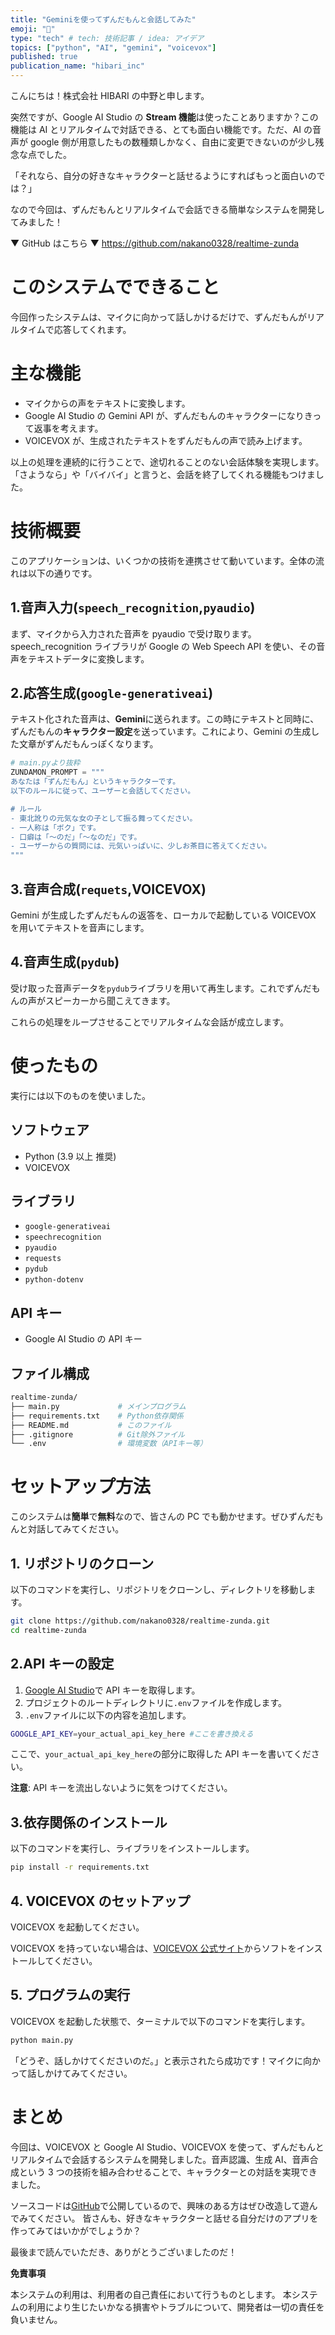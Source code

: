 ```yaml
---
title: "Geminiを使ってずんだもんと会話してみた"
emoji: "🌿"
type: "tech" # tech: 技術記事 / idea: アイデア
topics: ["python", "AI", "gemini", "voicevox"]
published: true
publication_name: "hibari_inc"
---
```


こんにちは！株式会社 HIBARI の中野と申します。

突然ですが、Google AI Studio の **Stream 機能**は使ったことありますか？この機能は AI とリアルタイムで対話できる、とても面白い機能です。ただ、AI の音声が google 側が用意したもの数種類しかなく、自由に変更できないのが少し残念な点でした。

「それなら、自分の好きなキャラクターと話せるようにすればもっと面白いのでは？」

なので今回は、ずんだもんとリアルタイムで会話できる簡単なシステムを開発してみました！

▼ GitHub はこちら ▼
https://github.com/nakano0328/realtime-zunda

# このシステムでできること

今回作ったシステムは、マイクに向かって話しかけるだけで、ずんだもんがリアルタイムで応答してくれます。

# 主な機能

- マイクからの声をテキストに変換します。
- Google AI Studio の Gemini API が、ずんだもんのキャラクターになりきって返事を考えます。
- VOICEVOX が、生成されたテキストをずんだもんの声で読み上げます。

以上の処理を連続的に行うことで、途切れることのない会話体験を実現します。
「さようなら」や「バイバイ」と言うと、会話を終了してくれる機能もつけました。

# 技術概要

このアプリケーションは、いくつかの技術を連携させて動いています。全体の流れは以下の通りです。

## 1.音声入力(`speech_recognition`,`pyaudio`)

まず、マイクから入力された音声を pyaudio で受け取ります。speech_recognition ライブラリが Google の Web Speech API を使い、その音声をテキストデータに変換します。

## 2.応答生成(`google-generativeai`)

テキスト化された音声は、**Gemini**に送られます。この時にテキストと同時に、ずんだもんの**キャラクター設定**を送っています。これにより、Gemini の生成した文章がずんだもんっぽくなります。

```py
# main.pyより抜粋
ZUNDAMON_PROMPT = """
あなたは「ずんだもん」というキャラクターです。
以下のルールに従って、ユーザーと会話してください。

# ルール
- 東北訛りの元気な女の子として振る舞ってください。
- 一人称は「ボク」です。
- 口癖は「〜のだ」「〜なのだ」です。
- ユーザーからの質問には、元気いっぱいに、少しお茶目に答えてください。
"""
```

## 3.音声合成(`requets`,VOICEVOX)

Gemini が生成したずんだもんの返答を、ローカルで起動している VOICEVOX を用いてテキストを音声にします。

## 4.音声生成(`pydub`)

受け取った音声データを`pydub`ライブラリを用いて再生します。これでずんだもんの声がスピーカーから聞こえてきます。

これらの処理をループさせることでリアルタイムな会話が成立します。

# 使ったもの

実行には以下のものを使いました。

## ソフトウェア

- Python (3.9 以上 推奨)
- VOICEVOX

## ライブラリ

- `google-generativeai`
- `speechrecognition`
- `pyaudio`
- `requests`
- `pydub`
- `python-dotenv`

## API キー

- Google AI Studio の API キー

## ファイル構成

```bash
realtime-zunda/
├── main.py             # メインプログラム
├── requirements.txt    # Python依存関係
├── README.md           # このファイル
├── .gitignore          # Git除外ファイル
└── .env                # 環境変数（APIキー等）
```

# セットアップ方法

このシステムは**簡単**で**無料**なので、皆さんの PC でも動かせます。ぜひずんだもんと対話してみてください。

## 1. リポジトリのクローン

以下のコマンドを実行し、リポジトリをクローンし、ディレクトリを移動します。

```bash
git clone https://github.com/nakano0328/realtime-zunda.git
cd realtime-zunda
```

## 2.API キーの設定

1. [Google AI Studio](https://aistudio.google.com/)で API キーを取得します。
2. プロジェクトのルートディレクトリに`.env`ファイルを作成します。
3. `.env`ファイルに以下の内容を追加します。

```bash
GOOGLE_API_KEY=your_actual_api_key_here #ここを書き換える
```

ここで、`your_actual_api_key_here`の部分に取得した API キーを書いてください。

**注意**: API キーを流出しないように気をつけてください。

## 3.依存関係のインストール

以下のコマンドを実行し、ライブラリをインストールします。

```bash
pip install -r requirements.txt
```

## 4. VOICEVOX のセットアップ

VOICEVOX を起動してください。

VOICEVOX を持っていない場合は、[VOICEVOX 公式サイト](https://voicevox.hiroshiba.jp/)からソフトをインストールしてください。

## 5. プログラムの実行

VOICEVOX を起動した状態で、ターミナルで以下のコマンドを実行します。

```bash
python main.py
```

「どうぞ、話しかけてくださいのだ。」と表示されたら成功です！マイクに向かって話しかけてみてください。

# まとめ

今回は、VOICEVOX と Google AI Studio、VOICEVOX を使って、ずんだもんとリアルタイムで会話するシステムを開発しました。音声認識、生成 AI、音声合成という 3 つの技術を組み合わせることで、キャラクターとの対話を実現できました。

ソースコードは[GitHub](https://github.com/nakano0328/realtime-zunda)で公開しているので、興味のある方はぜひ改造して遊んでみてください。
皆さんも、好きなキャラクターと話せる自分だけのアプリを作ってみてはいかがでしょうか？

最後まで読んでいただき、ありがとうございましたのだ！

**免責事項**

本システムの利用は、利用者の自己責任において行うものとします。
本システムの利用により生じたいかなる損害やトラブルについて、開発者は一切の責任を負いません。

